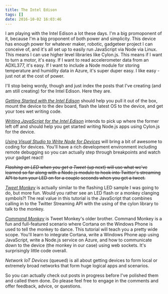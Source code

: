 ```yaml
---
title: The Intel Edison
tags: []
date: 2016-10-02 16:03:46
---
```


I am playing with the Intel Edison a lot these days. I&#39;m a big promoponent of it, because I&#39;m a big proponent of both power and simplicity. This device has enough power for whatever maker, robotic, gadgeteer project I can conceive of, and it&#39;s all set up to easily run JavaScript via Node via Linux. This means I can use higher level libraries like Cylon.js. This means if I want to turn a&nbsp;motor, it&#39;s easy. If I want to read accelerometer data from an ADXL377, it&#39;s easy. If I want to include a Node module for storing temperature and humidity data in Azure, it&#39;s super duper easy. I like easy - just not at the cost of power.

I&#39;ll stop being wordy, though and just index the posts that I&#39;ve creating (and am still creating) for the Intel Edison. Here they are.

_[Getting Started with the Intel Edison](http://codefoster.com/edison-setup)_ should help you pull it out of the box, mount the device to the dev board, flash the latest OS to the device, and get your toes wet writing code.

_[Writing JavaScript for the Intel Edison](http://codefoster.com/edison-coding)_ intends to pick up where the former left off and should help you get started writing Node.js apps using Cylon.js for the device.

_[Using Visual Studio to Write Node for Devices](http://codefoster.com/edison-vs)_&nbsp;will bring a bit of awesome to coding for devices. You&#39;ll have a rich development environment including remote debugging so you can actually step through breakpoints and watch your gadget react!

<s>_Flashing an LED when you get a Tweet_ (up next) will use what we&#39;ve learned so far along with a Node.js module to hook into Twitter&#39;s streaming API to turn your LED on for a couple seconds when you get a tweet.</s>

[_Tweet Monkey_](http://codefoster.com/tweetmonkey) is actually similar to the flashing LED sample I was going to do, but more fun. Would you rather see an LED flash or a monkey clanging symbols?! The real value in this tutorial is the JavaScript that combines calling in to the Twitter Streaming API with the using of the cylon library to talk to the monkey.

[_Command Monkey_](http://codefoster.com/commandmonkey)&nbsp;is Tweet Monkey&#39;s older brother. Command Monkey is a fun and full-featured scenario where Cortana on the Windows Phone is used to tell the monkey to dance. This tutorial will teach you a pretty wide scope. You&#39;ll learn to integrate Cortana, write a Windows Phone app using JavaScript, write a Node.js service on Azure, and how to communicate down to the device (the monkey in our case) using web sockets. It&#39;s surprisingly little code overall.

_Network IoT Devices_ (queued) is all about getting devices to form local or extremely broad networks that form huge logical apps and scenarios.

So you can actually check out posts in progress before I&#39;ve polished them and called them done. Do please feel free to engage in the comments and offer feedback, advice, or questions.